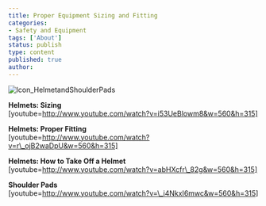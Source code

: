 ```yaml
---
title: Proper Equipment Sizing and Fitting
categories:
- Safety and Equipment
tags: ['About']
status: publish
type: content
published: true
author: 
---
```

![Icon_HelmetandShoulderPads](http://mvcowboysfootball.files.wordpress.com/1953/09/icon_helmetandshoulderpads.jpg)

**Helmets: Sizing**  
[youtube=http://www.youtube.com/watch?v=i53UeBlowm8&w=560&h=315]

**Helmets: Proper Fitting**  
[youtube=http://www.youtube.com/watch?v=r\_ojB2waDpU&w=560&h=315]

**Helmets: How to Take Off a Helmet**  
[youtube=http://www.youtube.com/watch?v=abHXcfr\_82g&w=560&h=315]

**Shoulder Pads**  
[youtube=http://www.youtube.com/watch?v=\_i4NkxI6mwc&w=560&h=315]

